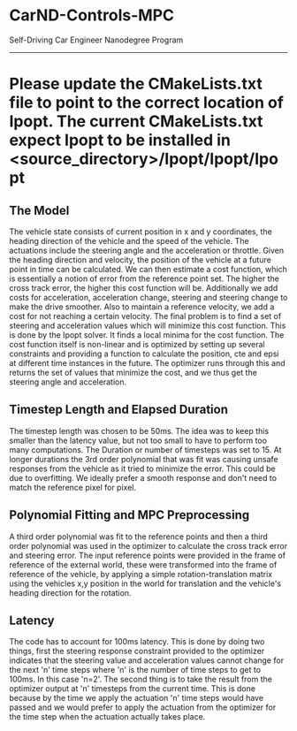 # CarND-Controls-MPC
Self-Driving Car Engineer Nanodegree Program

---

# Please update the CMakeLists.txt file to point to the correct location of Ipopt. The current CMakeLists.txt expect Ipopt to be installed in <source_directory>/Ipopt/Ipopt/Ipopt

## The Model
The vehicle state consists of current position in x and y coordinates, the heading direction of the vehicle and the speed of the vehicle. The actuations include the steering angle and the acceleration or throttle. Given the heading direction and velocity, the position of the vehicle at a future point in time can be calculated.
We can then estimate a cost function, which is essentially a notion of error from the reference point set. The higher the cross track error, the higher this cost function will be. Additionally we add costs for acceleration, acceleration change, steering and steering change to make the drive smoother. Also to maintain a reference velocity, we add a cost for not reaching a certain velocity.
The final problem is to find a set of steering and acceleration values which will minimize this cost function. This is done by the Ipopt solver. It finds a local minima for the cost function. The cost function itself is non-linear and is optimized by setting up several constraints and providing a function to calculate the position, cte and epsi at different time instances in the future.
The optimizer runs through this and returns the set of values that minimize the cost, and we thus get the steering angle and acceleration.

## Timestep Length and Elapsed Duration
The timestep length was chosen to be 50ms. The idea was to keep this smaller than the latency value, but not too small to have to perform too many computations. The Duration or number of timesteps was set to 15. At longer durations the 3rd order polynomial that was fit was causing unsafe responses from the vehicle as it tried to minimize the error. This could be due to overfitting. We ideally prefer a smooth response and don't need to match the reference pixel for pixel.

## Polynomial Fitting and MPC Preprocessing
A third order polynomial was fit to the reference points and then a third order polynomial was used in the optimizer to calculate the cross track error and steering error. The input reference points were provided in the frame of reference of the external world, these were transformed into the frame of reference of the vehicle, by applying a simple rotation-translation matrix using the vehicles x,y position in the world for translation and the vehicle's heading direction for the rotation.

## Latency
The code has to account for 100ms latency. This is done by doing two things, first the steering response constraint provided to the optimizer indicates that the steering value and acceleration values cannot change for the next 'n' time steps where 'n' is the number of time steps to get to 100ms. In this case 'n=2'. The second thing is to take the result from the optimizer output at 'n' timesteps from the current time. This is done because by the time we apply the actuation 'n' time steps would have passed and we would prefer to apply the actuation from the optimizer for the time step when the actuation actually takes place.
